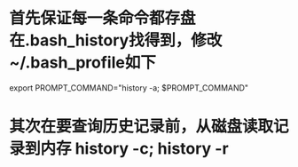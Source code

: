 # 首先保证每一条命令都存盘在.bash_history找得到，修改~/.bash_profile如下
export PROMPT_COMMAND="history -a; $PROMPT_COMMAND"

# 其次在要查询历史记录前，从磁盘读取记录到内存 history -c; history -r